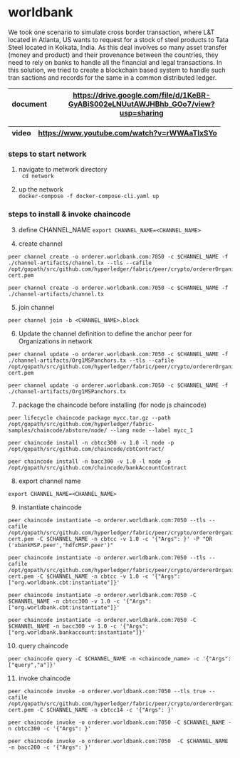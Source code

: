 # worldbank
We took one scenario to simulate cross border transaction, where L&T located in Atlanta, US wants to request for a stock of steel products to Tata Steel located in Kolkata, India. As this deal involves so many asset transfer (money and product) and their provenance between the countries, they need to rely on banks to handle all the financial and legal transactions. In this solution, we tried to create a blockchain based system to handle such tran sactions and records for the same in a common distributed ledger.


| document | https://drive.google.com/file/d/1KeBR-GyABiS002eLNUutAWJHBhb_GOo7/view?usp=sharing |
| -------- | ---------------------------------------------------------------------------------- | 

| video | https://www.youtube.com/watch?v=rWWAaTIxSYo |
| ----- | ------------------------------------------- |

 
 
 ### steps to start network
 1. navigate to metwork directory   
 ``` cd network```
 
 2. up the network   
 ``` docker-compose -f docker-compose-cli.yaml up ```


### steps to install & invoke chaincode

3. define CHANNEL_NAME
```export CHANNEL_NAME=<CHANNEL_NAME>```

4. create channel   
<!-- with TLS -->
```
peer channel create -o orderer.worldbank.com:7050 -c $CHANNEL_NAME -f ./channel-artifacts/channel.tx --tls --cafile /opt/gopath/src/github.com/hyperledger/fabric/peer/crypto/ordererOrganizations/worldbank.com/orderers/orderer.worldbank.com/msp/tlscacerts/tlsca.worldbank.com-cert.pem
```
<!-- without TLS -->
```
peer channel create -o orderer.worldbank.com:7050 -c $CHANNEL_NAME -f ./channel-artifacts/channel.tx
```

5. join channel   
```
peer channel join -b <CHANNEL_NAME>.block
```


6. Update the channel definition to define the anchor peer for Organizations in network   
<!-- with TLS -->
```
peer channel update -o orderer.worldbank.com:7050 -c $CHANNEL_NAME -f ./channel-artifacts/Org1MSPanchors.tx --tls --cafile /opt/gopath/src/github.com/hyperledger/fabric/peer/crypto/ordererOrganizations/worldbank.com/orderers/orderer.worldbank.com/msp/tlscacerts/tlsca.worldbank.com-cert.pem
```
<!-- without TLS -->
```
peer channel update -o orderer.worldbank.com:7050 -c $CHANNEL_NAME -f ./channel-artifacts/Org1MSPanchors.tx
```


7. package the chaincode before installing (for node js chaincode)   
<!-- 1. for lifecycle V2 alpha -->
```
peer lifecycle chaincode package mycc.tar.gz --path /opt/gopath/src/github.com/hyperledger/fabric-samples/chaincode/abstore/node/ --lang node --label mycc_1
```
<!-- 2. for V1.4 -->
<!-- for CBT -->
```
peer chaincode install -n cbtcc300 -v 1.0 -l node -p /opt/gopath/src/github.com/chaincode/cbtContract/
```
<!-- for bank system -->
```
peer chaincode install -n bacc300 -v 1.0 -l node -p /opt/gopath/src/github.com/chaincode/bankAccountContract
```

8. export channel name   
```
export CHANNEL_NAME=<CHANNEL_NAME>
```

9. instantiate chaincode    
<!-- with TLS and Policies-->
```
peer chaincode instantiate -o orderer.worldbank.com:7050 --tls --cafile /opt/gopath/src/github.com/hyperledger/fabric/peer/crypto/ordererOrganizations/worldbank.com/orderers/orderer.worldbank.com/msp/tlscacerts/tlsca.worldbank.com-cert.pem -C $CHANNEL_NAME -n cbtcc -v 1.0 -c '{"Args": }' -P "OR ('xbankMSP.peer','hdfcMSP.peer')"
```
<!-- with TLS and wihtout Policies -->
```
peer chaincode instantiate -o orderer.worldbank.com:7050 --tls --cafile /opt/gopath/src/github.com/hyperledger/fabric/peer/crypto/ordererOrganizations/worldbank.com/orderers/orderer.worldbank.com/msp/tlscacerts/tlsca.worldbank.com-cert.pem -C $CHANNEL_NAME -n cbtcc -v 1.0 -c '{"Args": ["org.worldbank.cbt:instantiate"]}'
```
<!-- withoutu TLS and without Policies -->
<!-- for CBT -->
```
peer chaincode instantiate -o orderer.worldbank.com:7050 -C $CHANNEL_NAME -n cbtcc300 -v 1.0 -c '{"Args": ["org.worldbank.cbt:instantiate"]}'
```
<!-- for bank system -->
```
peer chaincode instantiate -o orderer.worldbank.com:7050 -C $CHANNEL_NAME -n bacc300 -v 1.0 -c '{"Args": ["org.worldbank.bankaccount:instantiate"]}'
```

10. query chaincode   
```
peer chaincode query -C $CHANNEL_NAME -n <chaincode_name> -c '{"Args":["query","a"]}'
```

11. invoke chaincode   
<!-- with TLS -->
```
peer chaincode invoke -o orderer.worldbank.com:7050 --tls true --cafile /opt/gopath/src/github.com/hyperledger/fabric/peer/crypto/ordererOrganizations/worldbank.com/orderers/orderer.worldbank.com/msp/tlscacerts/tlsca.worldbank.com-cert.pem -C $CHANNEL_NAME -n cbtcc14 -c '{"Args": }'
```
<!-- without TLS -->
<!-- for CBT -->
```
peer chaincode invoke -o orderer.worldbank.com:7050 -C $CHANNEL_NAME -n cbtcc300 -c '{"Args": }'
```
<!-- for bank -->
```
peer chaincode invoke -o orderer.worldbank.com:7050  -C $CHANNEL_NAME -n bacc200 -c '{"Args": }'
```
